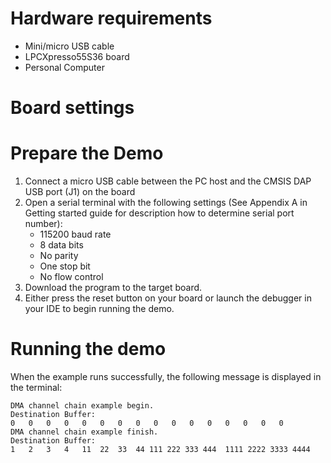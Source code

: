 Hardware requirements
=====================
- Mini/micro USB cable
- LPCXpresso55S36 board
- Personal Computer

Board settings
============

Prepare the Demo
===============
1.  Connect a micro USB cable between the PC host and the CMSIS DAP USB port (J1) on the board
2.  Open a serial terminal with the following settings (See Appendix A in Getting started guide for description how to determine serial port number):
    - 115200 baud rate
    - 8 data bits
    - No parity
    - One stop bit
    - No flow control
3.  Download the program to the target board.
4.  Either press the reset button on your board or launch the debugger in your IDE to begin running the demo.

Running the demo
================
When the example runs successfully, the following message is displayed in the terminal:
~~~~~~~~~~~~~~~~~~~~~
DMA channel chain example begin.
Destination Buffer:
0	0	0	0	0	0	0	0	0	0	0	0	0	0	0	0
DMA channel chain example finish.
Destination Buffer:
1	2	3	4	11	22	33	44 111 222 333 444	1111 2222 3333 4444
~~~~~~~~~~~~~~~~~~~~~
